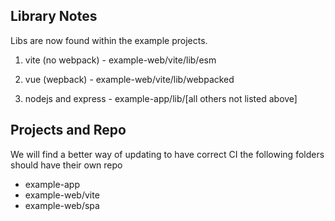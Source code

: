 ## Library Notes

Libs are now found within the example projects.

1. vite (no webpack) - example-web/vite/lib/esm

2. vue (wepback) - example-web/vite/lib/webpacked

3. nodejs and express - example-app/lib/[all others not listed above]

## Projects and Repo

We will find a better way of updating to have correct CI the following folders should have their own repo
- example-app
- example-web/vite
- example-web/spa




